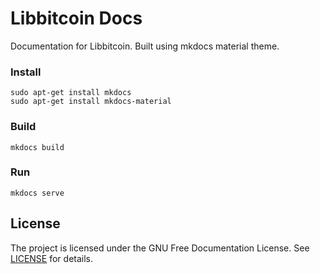 # Libbitcoin Docs

Documentation for Libbitcoin. Built using mkdocs material theme.

### Install
```
sudo apt-get install mkdocs
sudo apt-get install mkdocs-material
```

### Build
```
mkdocs build
```

### Run
```
mkdocs serve
```

## License

The project is licensed under the GNU Free Documentation License. See [LICENSE](LICENSE) for details.

